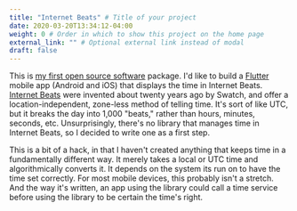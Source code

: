 ```yaml
---
title: "Internet Beats" # Title of your project
date: 2020-03-20T13:34:12-04:00
weight: 0 # Order in which to show this project on the home page
external_link: "" # Optional external link instead of modal
draft: false
---
```


This is [my first open source software](https://pub.dartlang.org/packages/internet_beats) package. I'd like to build a [Flutter](https://flutter.io/) mobile app (Android and iOS) that displays the time in Internet Beats. [Internet Beats](https://www.timeanddate.com/time/internettime.html) were invented about twenty years ago by Swatch, and offer a location-independent, zone-less method of telling time. It's sort of like UTC, but it breaks the day into 1,000 "beats," rather than hours, minutes, seconds, etc. Unsurprisingly, there's no library that manages time in Internet Beats, so I decided to write one as a first step.

This is a bit of a hack, in that I haven't created anything that keeps time in a fundamentally different way. It merely takes a local or UTC time and algorithmically converts it. It depends on the system its run on to have the time set correctly. For most mobile devices, this probably isn't a stretch. And the way it's written, an app using the library could call a time service before using the library to be certain the time's right.
